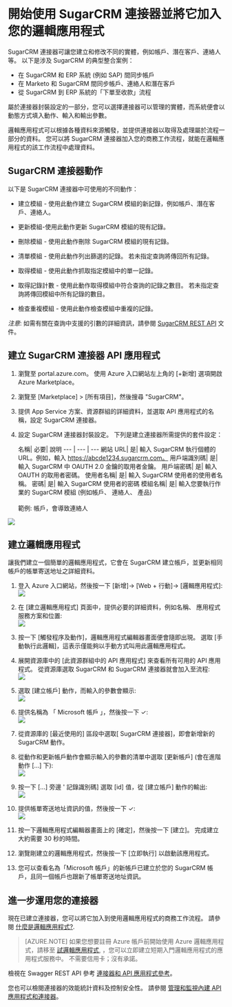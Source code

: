 <properties
   pageTitle="在 Logic Apps 中使用 SugarCRM 連接器 | Microsoft Azure App Service"
   description="如何建立並設定 SugarCRM 連接器或 API 應用程式，並在 Azure App Service 的邏輯應用程式中使用它"
   services="app-service\logic"
   documentationCenter=".net,nodejs,java"
   authors="anuragdalmia"
   manager="dwrede"
   editor=""/>

<tags
   ms.service="app-service-logic"
   ms.devlang="multiple"
   ms.topic="article"
   ms.tgt_pltfrm="na"
   ms.workload="integration"
   ms.date="11/30/2015"
   ms.author="sameerch"/>



# 開始使用 SugarCRM 連接器並將它加入您的邏輯應用程式

SugarCRM 連接器可讓您建立和修改不同的實體，例如帳戶、潛在客戶、連絡人等。 以下是涉及 SugarCRM 的典型整合案例：

- 在 SugarCRM 和 ERP 系統 (例如 SAP) 間同步帳戶
- 在 Marketo 和 SugarCRM 間同步帳戶、連絡人和潛在客戶
- 從 SugarCRM 到 ERP 系統的「下單至收款」流程

屬於連接器封裝設定的一部分，您可以選擇連接器可以管理的實體，而系統便會以動態方式填入動作、輸入和輸出參數。

邏輯應用程式可以根據各種資料來源觸發，並提供連接器以取得及處理屬於流程一部分的資料。 您可以將 SugarCRM 連接器加入您的商務工作流程，就能在邏輯應用程式的該工作流程中處理資料。



## SugarCRM 連接器動作

以下是 SugarCRM 連接器中可使用的不同動作：

- 建立模組 - 使用此動作建立 SugarCRM 模組的新記錄，例如帳戶、潛在客戶、連絡人。

- 更新模組-使用此動作更新 SugarCRM 模組的現有記錄。

- 刪除模組 - 使用此動作刪除 SugarCRM 模組的現有記錄。

- 清單模組 - 使用此動作列出篩選的記錄。 若未指定查詢將傳回所有記錄。

- 取得模組 - 使用此動作抓取指定模組中的單一記錄。

- 取得記錄計數 - 使用此動作取得模組中符合查詢的記錄之數目。 若未指定查詢將傳回模組中所有記錄的數目。

- 檢查重複模組 - 使用此動作檢查模組中重複的記錄。

*注意*: 如需有關在查詢中支援的引數的詳細資訊，請參閱 [SugarCRM REST API](https://msdn.microsoft.com/library/dn705870) 文件。

## 建立 SugarCRM 連接器 API 應用程式

1.  瀏覽至 portal.azure.com。 使用 Azure 入口網站左上角的 [+新增] 選項開啟 Azure Marketplace。
2.  瀏覽至 [Marketplace] > [所有項目]，然後搜尋 "SugarCRM"。
3.  提供 App Service 方案、資源群組的詳細資料，並選取 API 應用程式的名稱，設定 SugarCRM 連接器。
4. 設定 SugarCRM 連接器封裝設定。 下列是建立連接器所需提供的套件設定：

    名稱| 必要| 說明
--- | --- | ---
 網站 URL| 是| 輸入 SugarCRM 執行個體的 URL。例如，輸入 https://abcde1234.sugarcrm.com。
 用戶端識別碼| 是| 輸入 SugarCRM 中 OAUTH 2.0 金鑰的取用者金鑰。
 用戶端密碼| 是| 輸入 OAUTH 的取用者密碼。
 使用者名稱| 是| 輸入 SugarCRM 使用者的使用者名稱。
 密碼| 是| 輸入 SugarCRM 使用者的密碼
 模組名稱| 是| 輸入您要執行作業的 SugarCRM 模組 (例如帳戶、 連絡人、 產品)<br><br>範例: 帳戶，會導致連絡人


![][9]



## 建立邏輯應用程式

讓我們建立一個簡單的邏輯應用程式，它會在 SugarCRM 建立帳戶，並更新相同帳戶的帳單寄送地址之詳細資料。

1.  登入 Azure 入口網站，然後按一下 [新增]-> [Web + 行動]-> [邏輯應用程式]:  
![][1]

2.  在 [建立邏輯應用程式] 頁面中，提供必要的詳細資料，例如名稱、 應用程式服務方案和位置:  
![][2]

3.  按一下 [觸發程序及動作]，邏輯應用程式編輯器畫面便會隨即出現。 選取 [手動執行此邏輯]，這表示僅能夠以手動方式叫用此邏輯應用程式。

4.  展開資源庫中的 [此資源群組中的 API 應用程式] 來查看所有可用的 API 應用程式。 從資源庫選取 SugarCRM 和 SugarCRM 連接器就會加入至流程:  
![][3]

5.  選取 [建立帳戶] 動作，而輸入的參數會顯示:  
![][4]

6.  提供名稱為 「 Microsoft 帳戶 」，然後按一下 ✓:  
![][5]

7.  從資源庫的 [最近使用的] 區段中選取[ SugarCRM 連接器]，即會新增新的 SugarCRM 動作。

8.  從動作和更新帳戶動作會顯示輸入的參數的清單中選取 [更新帳戶] (會在進階動作 [...] 下):  
![][6]

9.  按一下 [...] 旁邊 ' 記錄識別碼] 選取 [id] 值，從 [建立帳戶] 動作的輸出:  
![][7]

10. 提供帳單寄送地址資訊的值，然後按一下 ✓:  
![][8]

11. 按一下邏輯應用程式編輯器畫面上的 [確定]，然後按一下 [建立]。 完成建立大約需要 30 秒的時間。

12. 瀏覽剛建立的邏輯應用程式，然後按一下 [立即執行] 以啟動該應用程式。

13. 您可以查看名為「Microsoft 帳戶」的新帳戶已建立於您的 SugarCRM 帳戶，且同一個帳戶也跟新了帳單寄送地址資訊。

## 進一步運用您的連接器

現在已建立連接器，您可以將它加入到使用邏輯應用程式的商務工作流程。 請參閱 [什麼是邏輯應用程式?](app-service-logic-what-are-logic-apps.md).
>[AZURE.NOTE] 如果您想要註冊 Azure 帳戶前開始使用 Azure 邏輯應用程式，請移至 [試邏輯應用程式](https://tryappservice.azure.com/?appservice=logic), ，您可以立即建立短期入門邏輯應用程式的應用程式服務中。 不需要信用卡；沒有承諾。

檢視在 Swagger REST API 參考 [連接器和 API 應用程式參考](http://go.microsoft.com/fwlink/p/?LinkId=529766)。

您也可以檢閱連接器的效能統計資料及控制安全性。 請參閱 [管理和監視內建 API 應用程式和連接器](app-service-logic-monitor-your-connectors.md)。



[1]: ./media/app-service-logic-connector-sugarcrm/1_New_Logic_App.png 
[2]: ./media/app-service-logic-connector-sugarcrm/2_Logic_App_Settings.png 
[3]: ./media/app-service-logic-connector-sugarcrm/3_Select_SugarCRM_Gallery.png 
[4]: ./media/app-service-logic-connector-sugarcrm/4_SugarCRM_Create_Account.png 
[5]: ./media/app-service-logic-connector-sugarcrm/5_Create_Account_OK.png 
[6]: ./media/app-service-logic-connector-sugarcrm/6_SugarCRM_Update_Account.png 
[7]: ./media/app-service-logic-connector-sugarcrm/7_Record_ID_from_Create.png 
[8]: ./media/app-service-logic-connector-sugarcrm/8_Update_Account_Address.png 
[9]: ./media/app-service-logic-connector-sugarcrm/9_Create_new_SugarCRM_connector.png 

